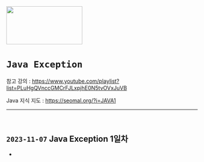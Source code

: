<img src="https://venturebeat.com/wp-content/uploads/2015/12/oracle-java-e1450723340931.jpg?w=1200&strip=all" width="200" height="100">

# `Java Exception`

참고 강의 : https://www.youtube.com/playlist?list=PLuHgQVnccGMCrFJLxpjhE0N5tvOVxJuVB

Java 지식 지도 : https://seomal.org/?i=JAVA1

<hr><br>

## `2023-11-07` Java Exception 1일차
- 


<br>
